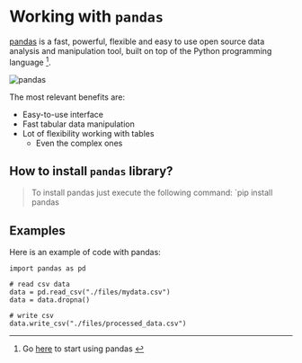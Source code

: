 # Working with `pandas`

[pandas](https://pandas.pydata.org/) is a fast, powerful, flexible and easy to use open source data analysis and
manipulation tool, built on top of the Python programming language [<sup>1</sup>](#examples).

![pandas](https://upload.wikimedia.org/wikipedia/commons/thumb/e/ed/Pandas_logo.svg/768px-Pandas_logo.svg.png?20200209204934)

The most relevant benefits are:

* Easy-to-use interface
* Fast tabular data manipulation
* Lot of flexibility working with tables
    * Even the complex ones

## How to install `pandas` library?

> To install pandas just execute the following command: `pip install pandas

## Examples
Here is an example of code with pandas:
```
import pandas as pd

# read csv data
data = pd.read_csv("./files/mydata.csv")
data = data.dropna()

# write csv
data.write_csv("./files/processed_data.csv")
```
---
1. Go [here](https://pandas.pydata.org/docs/getting_started/index.html#getting-started) to start using pandas [↩️](#working-with-pandas)


